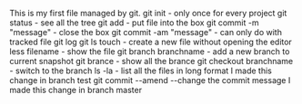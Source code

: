 This is my first file managed by git.
git init - only once for every project
git status - see all the tree
git add - put file into the box
git commit -m "message" - close the box
git commit -am "message" - can only do with tracked file
git log
git ls
touch - create a new file without opening the editor
less filename - show the file
git branch branchname - add a new branch to current snapshot
git brance - show all the brance
git checkout branchname - switch to the branch
ls -la - list all the files in long format
I made this change in branch test
git commit --amend --change the commit message
I made this change in branch master
